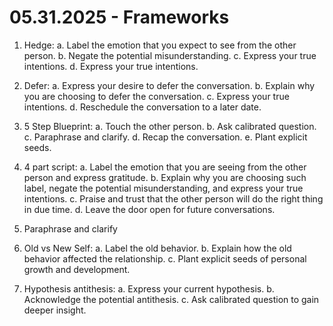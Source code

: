# 05.31.2025 - Frameworks

1. Hedge:
a. Label the emotion that you expect to see from the other person.
b. Negate the potential misunderstanding.
c. Express your true intentions.
d. Express your true intentions.

2. Defer:
a. Express your desire to defer the conversation.
b. Explain why you are choosing to defer the conversation.
c. Express your true intentions.
d. Reschedule the conversation to a later date.

3. 5 Step Blueprint:
a. Touch the other person.
b. Ask calibrated question.
c. Paraphrase and clarify.
d. Recap the conversation.
e. Plant explicit seeds.

4. 4 part script:
a. Label the emotion that you are seeing from the other person and express gratitude.
b. Explain why you are choosing such label, negate the potential misunderstanding, and express your true intentions.
c. Praise and trust that the other person will do the right thing in due time.
d. Leave the door open for future conversations.

5. Paraphrase and clarify
6. Old vs New Self:
a. Label the old behavior.
b. Explain how the old behavior affected the relationship.
c. Plant explicit seeds of personal growth and development.

7. Hypothesis antithesis:
a. Express your current hypothesis.
b. Acknowledge the potential antithesis.
c. Ask calibrated question to gain deeper insight. 
